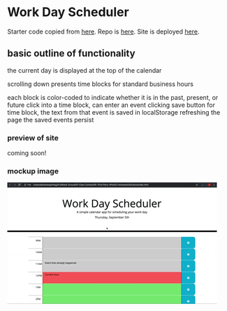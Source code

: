 # Work Day Scheduler

Starter code copied from [here](https://github.com/coding-boot-camp/super-disco).
Repo is [here](https://github.com/japankid-code/day-scheduler).
Site is deployed [here](https://japankid-codejapankid-code.github.io/day-scheduler).

## basic outline of functionality

the current day is displayed at the top of the calendar

scrolling down presents time blocks for standard business hours

each block is color-coded to indicate whether it is in the past, present, or future
click into a time block, can enter an event
clicking save button for time block, the text from that event is saved in localStorage
refreshing the page the saved events persist

### preview of site

coming soon!

### mockup image

![gif featuring scheduler functionality](mockup.gif)
